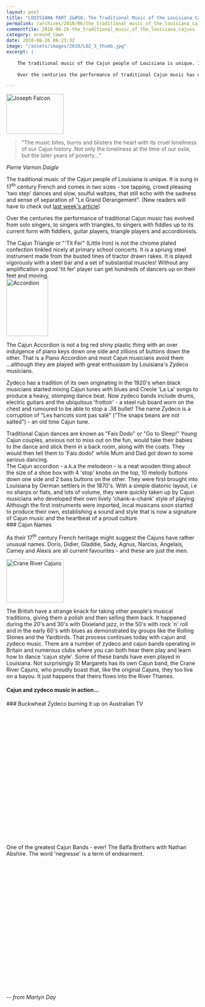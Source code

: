 ```yaml
---
layout: post
title: "LOUISIANA PART 2&#58; The Traditional Music of the Louisiana Cajuns"
permalink: /archives/2010/06/the_traditional_music_of_the_louisiana_cajuns.html
commentfile: 2010-06-26-the_traditional_music_of_the_louisiana_cajuns
category: around_town
date: 2010-06-26 06:23:32
image: "/assets/images/2010/LO2_3_thumb.jpg"
excerpt: |
    
    The traditional music of the Cajun people of Louisiana is unique. It is sung in 17<sup>th</sup> century French and comes in two sizes - toe tapping, crowd pleasing 'two step' dances and slow, soulful waltzes, that still echo with the sadness and sense of separation of "Le Grand D&#233;rangement". (New readers will have to check out <a href="https://stmargarets.london/archives/2010/06/louisiana_part_1_le_grand_drangement_of_1755.html">last week's article</a>)
    
    Over the centuries the performance of traditional Cajun music has evolved from solo singers, to singers with triangles, to singers with fiddles up to its current form with fiddlers, guitar players, triangle players and accordionists.

---
```


<a href="/assets/images/2010/LO2_3.jpg" title="See larger version of - Joseph Falcon"><img src="/assets/images/2010/LO2_3_thumb.jpg" width="150" height="104" alt="Joseph Falcon" class="photo right" /></a>

> "The music bites, burns and blisters the heart with its cruel loneliness of our Cajun history. Not only the loneliness at the time of our exile, but the later years of poverty..."

<cite>Pierre Varnon Daigle</cite>

The traditional music of the Cajun people of Louisiana is unique. It is sung in 17<sup>th</sup> century French and comes in two sizes - toe tapping, crowd pleasing 'two step' dances and slow, soulful waltzes, that still echo with the sadness and sense of separation of "Le Grand Dérangement". (New readers will have to check out [last week's article](/archives/2010/06/louisiana_part_1_le_grand_drangement_of_1755.html.))

Over the centuries the performance of traditional Cajun music has evolved from solo singers, to singers with triangles, to singers with fiddles up to its current form with fiddlers, guitar players, triangle players and accordionists.

<div markdown="1" class="box">
The Cajun Triangle or "'Tit Fer" (Little Iron) is not the chrome plated confection tinkled nicely at primary school concerts. It is a sprung steel instrument made from the busted tines of tractor drawn rakes. It is played vigorously with a steel bar and a set of substantial muscles! Without any amplification a good 'tit fer' player can get hundreds of dancers up on their feet and moving.

</div>
<a href="/assets/images/2010/LO2_1.jpg" title="See larger version of - Accordian"><img src="/assets/images/2010/LO2_1_thumb.jpg" width="109" height="150" alt="Accordion " class="photo right" /></a>

The Cajun Accordion is not a big red shiny plastic thing with an over indulgence of piano keys down one side and zillions of buttons down the other. That is a Piano Accordion and most Cajun musicians avoid them ...although they are played with great enthusiasm by Louisiana's Zydeco musicians.

Zydeco has a tradition of its own originating in the 1920's when black musicians started mixing Cajun tunes with blues and Creole 'La La' songs to produce a heavy, stomping dance beat. Now zydeco bands include drums, electric guitars and the ubiquitous 'frottoir' - a steel rub board worn on the chest and rumoured to be able to stop a .38 bullet! The name Zydeco is a corruption of "Les haricots sont pas salé" ("The snaps beans are not salted") - an old time Cajun tune.

<div markdown="1" class="box">
Traditional Cajun dances are known as "Fais Dodo" or "Go to Sleep!" Young Cajun couples, anxious not to miss out on the fun, would take their babies to the dance and stick them in a back room, along with the coats. They would then tell them to 'Fais dodo!' while Mum and Dad got down to some serious dancing.

</div>
The Cajun accordion - a.k.a the melodeon - is a neat wooden thing about the size of a shoe box with 4 'stop' knobs on the top, 10 melody buttons down one side and 2 bass buttons on the other. They were first brought into Louisiana by German settlers in the 1870's. With a simple diatonic layout, i.e no sharps or flats, and lots of volume, they were quickly taken up by Cajun musicians who developed their own lively 'chank-a-chank' style of playing. Although the first instruments were imported, local musicans soon started to produce their own, establishing a sound and style that is now a signature of Cajun music and the heartbeat of a proud culture.

<div markdown="1" class="box">
### Cajun Names

As their 17<sup>th</sup> century French heritage might suggest the Cajuns have rather unusual names. Doris, Didier, Gladdie, Sady, Agnus, Narciss, Angelais, Camey and Alexis are all current favourites - and these are just the men.

</div>
<a href="/assets/images/2010/LO2_2.jpg" title="See larger version of - Crane River Cajuns"><img src="/assets/images/2010/LO2_2_thumb.jpg" width="150" height="113" alt="Crane River Cajuns" class="photo right" /></a>

The British have a strange knack for taking other people's musical traditions, giving them a polish and then selling them back. It happened during the 20's and 30's with Dixieland jazz, in the 50's with rock 'n' roll and in the early 60's with blues as demonstrated by groups like the Rolling Stones and the Yardbirds. That process continues today with cajun and zydeco music. There are a number of zydeco and cajun bands operating in Britain and numerous clubs where you can both hear them play and learn how to dance 'cajun style'. Some of these bands have even played in Louisiana. Not surprisingly St Margarets has its own Cajun band, the Crane River Cajuns, who proudly boast that, like the original Cajuns, they too live on a bayou. It just happens that theirs flows into the River Thames.

#### Cajun and zydeco music in action...

<div markdown="1" class="box">
### Buckwheat Zydeco burning it up on Australian TV

<object width="425" height="344">
<param name="movie" value="/assets/images/2010/kCBCPlXkqAI&hl=en_US&fs=1&rel=0"></param><param name="allowFullScreen" value="true"></param><param name="allowscriptaccess" value="always"></param><embed src="http://www.youtube.com/v/kCBCPlXkqAI&hl=en_US&fs=1&rel=0" type="application/x-shockwave-flash" allowscriptaccess="always" allowfullscreen="true" width="425" height="344"></embed></object>

One of the greatest Cajun Bands - ever! The Balfa Brothers with Nathan Abshire. The word 'negresse' is a term of endearment.

<object width="425" height="344">
<param name="movie" value="/assets/images/2010/RUI7LxZI650&hl=en_US&fs=1&rel=0"></param><param name="allowFullScreen" value="true"></param><param name="allowscriptaccess" value="always"></param><embed src="http://www.youtube.com/v/RUI7LxZI650&hl=en_US&fs=1&rel=0" type="application/x-shockwave-flash" allowscriptaccess="always" allowfullscreen="true" width="425" height="344"></embed></object>

</div>
<cite>-- from Martyn Day</cite>
